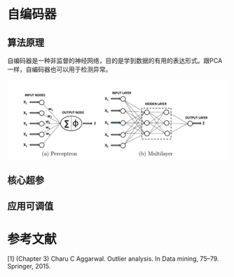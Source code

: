 # 自编码器

## 算法原理
自编码器是一种非监督的神经网络，目的是学到数据的有用的表达形式。跟PCA一样，自编码器也可以用于检测异常。



![](./_image/2018-09-20-19-25-59.jpg)



## 核心超参



## 应用可调值




# 参考文献
[1] (Chapter 3) Charu C Aggarwal. Outlier analysis. In Data mining, 75–79. Springer, 2015.


